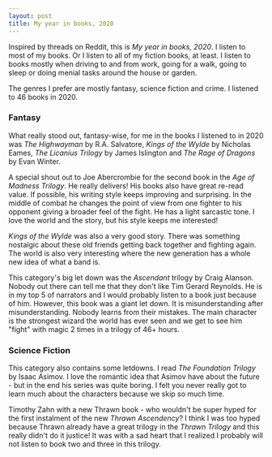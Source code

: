 ```yaml
---
layout: post
title: My year in books, 2020
---
```


Inspired by threads on Reddit, this is *My year in books, 2020*. I listen to most of my books. Or I listen to all of my fiction books, at least. I listen to books mostly when driving to and from work, going for a walk, going to sleep or doing menial tasks around the house or garden.


The genres I prefer are mostly fantasy, science fiction and crime. I listened to 46 books in 2020. 

### Fantasy

What really stood out, fantasy-wise, for me in the books I listened to in 2020 was *The Highwayman* by R.A. Salvatore, *Kings of the Wylde* by Nicholas Eames, *The Licanius Trilogy* by James Islington and *The Rage of Dragons* by Evan Winter.


A special shout out to Joe Abercrombie for the second book in the *Age of Madness Trilogy*. He really delivers! His books also have great re-read value. If possible, his writing style keeps improving and surprising. In the middle of combat he changes the point of view from one fighter to his opponent giving a broader feel of the fight. He has a light sarcastic tone. I love the world and the story, but his style keeps me interested!


*Kings of the Wylde* was also a very good story. There was something nostalgic about these old friends getting back together and fighting again. The world is also very interesting where the new generation has a whole new idea of what a band is. 


This category's big let down was the *Ascendant* trilogy by Craig Alanson. Nobody out there can tell me that they don't like Tim Gerard Reynolds. He is in my top 5 of narrators and I would probably listen to a book just because of him. However, this book was a giant let down. It is misunderstanding after misunderstanding. Nobody learns from their mistakes. The main character is the strongest wizard the world has ever seen and we get to see him "fight" with magic 2 times in a trilogy of 46+ hours. 


### Science Fiction

This category also contains some letdowns. I read *The Foundation Trilogy* by Isaac Asimov. I love the romantic idea that Asimov have about the future - but in the end his series was quite boring. I felt you never really got to learn much about the characters because we skip so much time.


Timothy Zahn with a new Thrawn book - who wouldn't be super hyped for the first instalment of the new *Thrawn Ascendency*? I think I was too hyped because Thrawn already have a great trilogy in the *Thrawn Trilogy* and this really didn't do it justice! It was with a sad heart that I realized I probably will not listen to book two and three in this trilogy.

